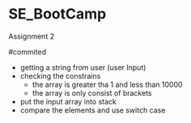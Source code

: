 # SE_BootCamp
Assignment 2

#commited

  -  getting a string from user (user Input)
  -  checking the constrains
        - the array is greater tha 1 and less than 10000
        - the array is only consist of brackets
  -  put the input array into stack
  -  compare the elements and use switch case

